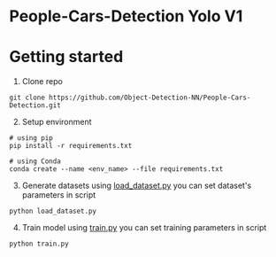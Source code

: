 # People-Cars-Detection Yolo V1


# Getting started
1. Clone repo
```
git clone https://github.com/Object-Detection-NN/People-Cars-Detection.git
```

2. Setup environment
```
# using pip
pip install -r requirements.txt

# using Conda
conda create --name <env_name> --file requirements.txt
```

3. Generate datasets using [load_dataset.py](load_dataset.py) you can set dataset's parameters in script
```
python load_dataset.py
```

4. Train model using [train.py](train.py) you can set training parameters in script
```
python train.py
```

